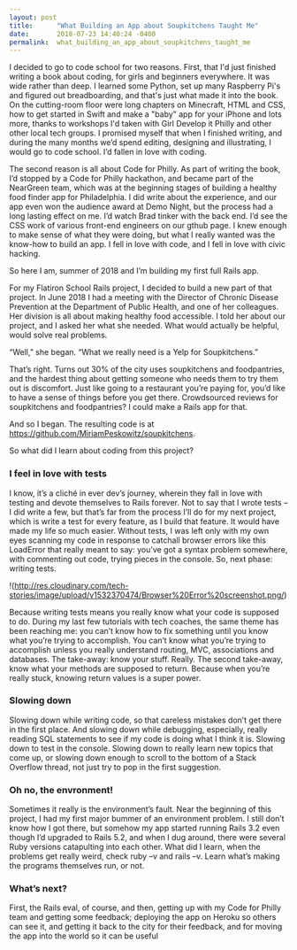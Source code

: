 ```yaml
---
layout: post
title:      "What Building an App about Soupkitchens Taught Me"
date:       2018-07-23 14:40:24 -0400
permalink:  what_building_an_app_about_soupkitchens_taught_me
---
```




I decided to go to code school for two reasons. First, that I'd just finished writing a book about coding, for girls and beginners everywhere. It was wide rather than deep. I learned some Python, set up many Raspberry Pi's and figured out breadboarding, and that's just what made it into the book. On the cutting-room floor were long chapters on Minecraft, HTML and CSS, how to get started in Swift and make a "baby" app for your iPhone and lots more, thanks to workshops I'd taken with Girl Develop it Philly and other other local tech groups. I promised myself that when I finished writing, and during the many months we’d spend editing, designing and illustrating, I would go to code school. I’d fallen in love with coding. 

The second reason is all about Code for Philly. As part of writing the book, I’d stopped by a Code for Philly hackathon, and became part of the NearGreen team, which was at the beginning stages of building a healthy food finder app for Philadelphia. I did write about the experience, and our app even won the audience award at Demo Night, but the process had a long lasting effect on me. I’d watch Brad tinker with the back end. I’d see the CSS work of various front-end engineers on our gthub page. I knew enough to make sense of what they were doing, but what I really wanted was the know-how to build an app. I fell in love with code, and I fell in love with civic hacking. 

So here I am, summer of 2018 and I’m building my first full Rails app. 

For my Flatiron School Rails project, I decided to build a new part of that project. In June 2018  I had  a meeting with the Director of Chronic Disease Prevention at the Department of Public Health, and one of her colleagues. Her division is all about making healthy food accessible. I told her about our project, and I asked her what she needed. What would actually be helpful, would solve real problems. 

“Well,” she began. “What we really need is a Yelp for Soupkitchens.” 

That’s right. Turns out 30% of the city uses soupkitchens and foodpantries, and the hardest thing about getting someone who needs them to try them out is discomfort. Just like going to a restaurant you’re paying for, you’d like to have a sense of things before you get there. Crowdsourced reviews for soupkitchens and foodpantries? I could make a Rails app for that. 

And so I began. The resulting code is at https://github.com/MiriamPeskowitz/soupkitchens.



So what did I learn about coding from this project? 


### I feel in love with tests
I know, it’s a cliché in ever dev’s journey, wherein they fall in love with testing and devote themselves to Rails forever. Not to say that I wrote tests – I did write a few, but that’s far from the process I’ll do for my next project, which is write a test for every feature, as I build that feature. It would have made my life so much easier. Without tests, I was left only with my own eyes scanning my code in response to catchall browser errors like this LoadError that really meant to say: you’ve got a syntax problem somewhere, with commenting out code, trying pieces in the console. So, next phase: writing tests. 



!(http://res.cloudinary.com/tech-stories/image/upload/v1532370474/Browser%20Error%20screenshot.png/)



Because writing tests means you really know what your code is supposed to do. During my last few tutorials with tech coaches, the same theme has been reaching me: you can’t know how to fix something until you know what you’re trying to accomplish. You can’t know what you’re trying to accomplish unless you really understand routing, MVC, associations and databases. The take-away: know your stuff. Really. The second take-away, know what your methods are supposed to return. Because when you’re really stuck, knowing return values is a super power. 

### Slowing down
Slowing down while writing code, so that careless mistakes don’t get there in the first place. And slowing down while debugging, especially, really reading SQL statements to see if my code is doing what I think it is. Slowing down to test in the console. Slowing down to really learn new topics that come up, or slowing down enough to scroll to the bottom of a Stack Overflow thread, not just try to pop in the first suggestion.  

 ### Oh no, the envronment!
 Sometimes it really is the environment’s fault. Near the beginning of this project, I had my first major bummer of an environment problem. I still don’t know how I got there, but somehow my app started running Rails 3.2 even though I’d upgraded to Rails 5.2, and when I dug around, there were several Ruby versions catapulting into each other. What did I learn, when the problems get really weird,  check ruby –v and rails –v. Learn what’s making the programs themselves run, or not. 


###  What’s next?
First, the Rails eval, of course, and then, getting up with my Code for Philly team and getting some feedback; deploying the app on Heroku so others can see it, and getting it back to the city for their feedback, and for moving the app into the world so it can be useful

